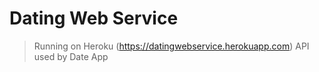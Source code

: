 # Dating Web Service
> Running on Heroku (https://datingwebservice.herokuapp.com)
> API used by Date App
